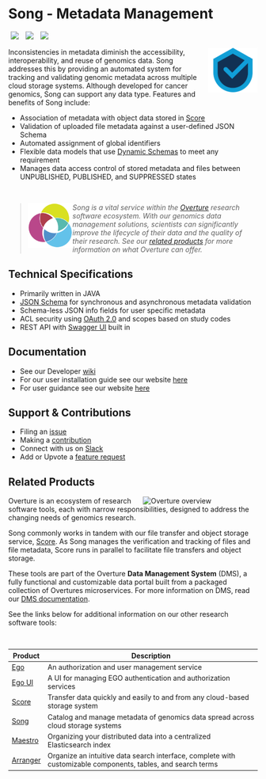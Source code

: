 # Song - Metadata Management

[<img hspace="5" src="https://img.shields.io/badge/chat-on--slack-blue?style=for-the-badge">](http://slack.overture.bio)
[<img hspace="5" src="https://img.shields.io/badge/License-gpl--v3.0-blue?style=for-the-badge">](https://github.com/overture-stack/song/blob/develop/LICENSE)
[<img hspace="5" src="https://img.shields.io/badge/Code%20of%20Conduct-2.1-blue?style=for-the-badge">](code_of_conduct.md)

<div>
<img align="right" width="100vw" src="icon-song.png" alt="song-logo"/>
</div>

Inconsistencies in metadata diminish the accessibility, interoperability, and reuse of genomics data. Song addresses this by providing an automated system for tracking and validating genomic metadata across multiple cloud storage systems. Although developed for cancer genomics, Song can support any data type. Features and benefits of Song include:

- Association of metadata with object data stored in [Score](https://github.com/overture-stack/score) 
- Validation of uploaded file metadata against a user-defined JSON Schema
- Automated assignment of global identifiers
- Flexible data models that use [Dynamic Schemas](https://www.overture.bio/documentation/song/user-guide/schema/) to meet any requirement
- Manages data access control of stored metadata and files between UNPUBLISHED, PUBLISHED, and SUPPRESSED states <!--Add link to wiki content when updated-->

<!--Blockqoute-->

</br>

> 
> <div>
> <img align="left" src="ov-logo.png" height="90"/>
> </div>
> 
> *Song is a vital service within the [Overture](https://www.overture.bio/) research software ecosystem. With our genomics data management solutions, scientists can significantly improve the lifecycle of their data and the quality of their research. See our [related products](#related-products) for more information on what Overture can offer.*
> 
> 

<!--Blockqoute-->

## Technical Specifications

- Primarily written in JAVA 
- [JSON Schema](https://json-schema.org/) for synchronous and asynchronous metadata validation
- Schema-less JSON info fields for user specific metadata
- ACL security using [OAuth 2.0](https://oauth.net/2/) and scopes based on study codes
- REST API with [Swagger UI](https://swagger.io/tools/swagger-ui/) built in

## Documentation

- See our Developer [wiki](https://github.com/overture-stack/song/wiki)
- For our user installation guide see our website [here](https://www.overture.bio/documentation/song/installation/installation/)
- For user guidance see our website [here](https://www.overture.bio/documentation/song/user-guide/schema/)

## Support & Contributions

- Filing an [issue](https://github.com/overture-stack/song/issues)
- Making a [contribution](CONTRIBUTING.md)
- Connect with us on [Slack](http://slack.overture.bio)
- Add or Upvote a [feature request](https://github.com/overture-stack/song/issues?q=is%3Aopen+is%3Aissue+label%3Anew-feature+sort%3Areactions-%2B1-desc)

## Related Products 

<div>
  <img align="right" alt="Overture overview" src="https://www.overture.bio/static/124ca0fede460933c64fe4e50465b235/a6d66/system-diagram.png" width="45%" hspace="5">
</div>

Overture is an ecosystem of research software tools, each with narrow responsibilities, designed to address the changing needs of genomics research. 

Song commonly works in tandem with our file transfer and object storage service, [Score](https://github.com/overture-stack/score). As Song manages the verification and tracking of files and file metadata, Score runs in parallel to facilitate file transfers and object storage.

These tools are part of the Overture **Data Management System** (DMS), a fully functional and customizable data portal built from a packaged collection of Overtures microservices. For more information on DMS, read our [DMS documentation](https://www.overture.bio/documentation/dms/).

See the links below for additional information on our other research software tools:

</br>

|Product|Description|
|---|---|
|[Ego](https://www.overture.bio/products/ego/)|An authorization and user management service|
|[Ego UI](https://www.overture.bio/products/ego-ui/)|A UI for managing EGO authentication and authorization services|
|[Score](https://www.overture.bio/products/score/)| Transfer data quickly and easily to and from any cloud-based storage system|
|[Song](https://www.overture.bio/products/song/)|Catalog and manage metadata of genomics data spread across cloud storage systems|
|[Maestro](https://www.overture.bio/products/maestro/)|Organizing your distributed data into a centralized Elasticsearch index|
|[Arranger](https://www.overture.bio/products/arranger/)|Organize an intuitive data search interface, complete with customizable components, tables, and search terms|